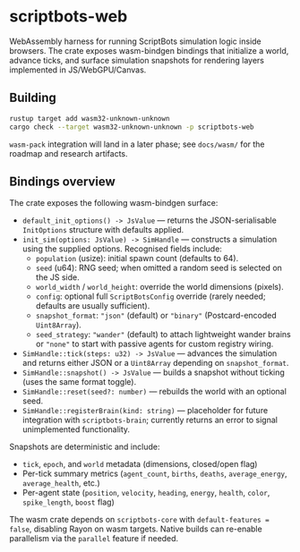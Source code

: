 # scriptbots-web

WebAssembly harness for running ScriptBots simulation logic inside browsers. The crate exposes wasm-bindgen bindings that initialize a world, advance ticks, and surface simulation snapshots for rendering layers implemented in JS/WebGPU/Canvas.

## Building

```bash
rustup target add wasm32-unknown-unknown
cargo check --target wasm32-unknown-unknown -p scriptbots-web
```

`wasm-pack` integration will land in a later phase; see `docs/wasm/` for the roadmap and research artifacts.

## Bindings overview

The crate exposes the following wasm-bindgen surface:

- `default_init_options() -> JsValue` — returns the JSON-serialisable `InitOptions` structure with defaults applied.
- `init_sim(options: JsValue) -> SimHandle` — constructs a simulation using the supplied options. Recognised fields include:
  - `population` (usize): initial spawn count (defaults to 64).
  - `seed` (u64): RNG seed; when omitted a random seed is selected on the JS side.
  - `world_width` / `world_height`: override the world dimensions (pixels).
  - `config`: optional full `ScriptBotsConfig` override (rarely needed; defaults are usually sufficient).
  - `snapshot_format`: `"json"` (default) or `"binary"` (Postcard-encoded `Uint8Array`).
  - `seed_strategy`: `"wander"` (default) to attach lightweight wander brains or `"none"` to start with passive agents for custom registry wiring.
- `SimHandle::tick(steps: u32) -> JsValue` — advances the simulation and returns either JSON or a `Uint8Array` depending on `snapshot_format`.
- `SimHandle::snapshot() -> JsValue` — builds a snapshot without ticking (uses the same format toggle).
- `SimHandle::reset(seed?: number)` — rebuilds the world with an optional seed.
- `SimHandle::registerBrain(kind: string)` — placeholder for future integration with `scriptbots-brain`; currently returns an error to signal unimplemented functionality.

Snapshots are deterministic and include:

- `tick`, `epoch`, and `world` metadata (dimensions, closed/open flag)
- Per-tick summary metrics (`agent_count`, `births`, `deaths`, `average_energy`, `average_health`, etc.)
- Per-agent state (`position`, `velocity`, `heading`, `energy`, `health`, `color`, `spike_length`, `boost` flag)

The wasm crate depends on `scriptbots-core` with `default-features = false`, disabling Rayon on wasm targets. Native builds can re-enable parallelism via the `parallel` feature if needed.
